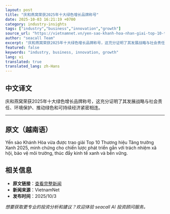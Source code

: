 ```yaml
---
layout: post
title: "庆和燕窝荣获2025年十大绿色增长品牌称号"
date: 2025-10-03 16:21:19 +0700
category: industry-insights
tags: ["industry","business","innovation","growth"]
source_url: "https://vietnamnet.vn/yen-sao-khanh-hoa-nhan-giai-top-10-thuong-hieu-tang-truong-xanh-2025-2448957.html"
author: "seacall Team"
excerpt: "庆和燕窝荣获2025年十大绿色增长品牌称号，这充分证明了其发展战略与社会责任、环境保护、推动绿色和可持续经济紧密相连。..."
featured: false
keywords: "industry, business, innovation, growth"
lang: vi
translated: true
translated_lang: zh-Hans
---
```


## 中文译文

庆和燕窝荣获2025年十大绿色增长品牌称号，这充分证明了其发展战略与社会责任、环境保护、推动绿色和可持续经济紧密相连。

---

## 原文（越南语）

Yến sào Khánh Hòa vừa được trao giải Top 10 Thương hiệu Tăng trưởng Xanh 2025, minh chứng cho chiến lược phát triển gắn với trách nhiệm xã hội, bảo vệ môi trường, thúc đẩy kinh tế xanh và bền vững.

## 相关信息

- **原文链接**：[查看完整新闻](https://vietnamnet.vn/yen-sao-khanh-hoa-nhan-giai-top-10-thuong-hieu-tang-truong-xanh-2025-2448957.html)
- **新闻来源**：VietnamNet
- **发布时间**：2025/10/3

*想要获取更专业的投资分析和建议？欢迎体验 seacall AI 投资顾问服务。*
